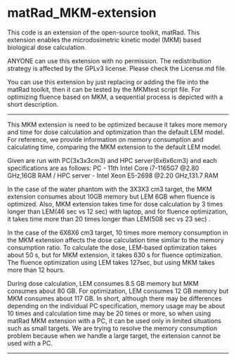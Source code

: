 # matRad_MKM-extension

This code is an extension of the open-source toolkit, matRad.
This extension enables the microdosimetric kinetic model (MKM) based biological dose calculation.

ANYONE can use this extension with no permission.
The redistribution strategy is affected by the GPLv3 license. Please check the License.md file.

You can use this extension by just replacing or adding the file into the matRad toolkit,
then it can be tested by the MKMtest script file.
For optimizing fluence based on MKM, a sequential process is depicted with a short description.

--------------------------------------------------------------------------------------------------------------------------------------------

This MKM extension is need to be optimized because it takes more memory and time for dose calculation and optimization than the default LEM model.
For reference, we provide information on memory consumption and calculating time, comparing the MKM extension to the default LEM model.

Given are run with PC(3x3x3cm3) and HPC server(6x6x6cm3) and each specifications are as follows:
PC - 11th Intel Core i7-1165G7 @2.80 GHz,16GB RAM / HPC server - Intel Xeon E5-2698 @2.20 GHz,131.7 RAM

In the case of the water phantom with the 3X3X3 cm3 target, the MKM extension consumes about 10GB memory but LEM 6GB when fluence is optimized.
Also, MKM extension takes time for dose calculation by 3 times longer than LEM(46 sec vs 12 sec) with laptop, and for fluence optimization, it takes time more than 20 times longer than LEM(508 sec vs 23 sec) .

In the case of the 6X6X6 cm3 target, 10 times more memory consumption in the MKM extension affects the dose calculation time similar to the memory consumption ratio.
To calculate the dose, LEM-based optimization takes about 50 s, but for MKM extension, it takes 630 s for fluence optimization.
The fluence optimization using LEM takes 127sec, but using MKM takes more than 12 hours.

During dose calculation, LEM consumes 8.5 GB memory but MKM consumes about 80 GB.
For optimization, LEM consumes 12 GB memory but MKM consumes about 117 GB.
In short, although there may be differences depending on the individual PC specification, memory usage may be about 10 times and calculation time may be 20 times or more, so when using matRad MKM extension with a PC, it can be used only in limited situations such as small targets.
We are trying to resolve the memory consumption problem because when we handle a large target, the extension cannot be used with a PC.

--------------------------------------------------------------------------------------------------------------------------------------------
